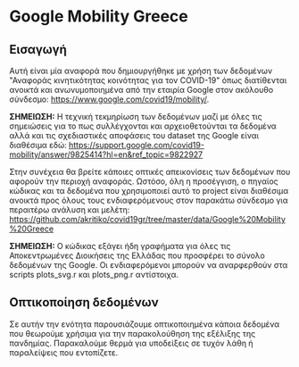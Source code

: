 # Google Mobility Greece

## Εισαγωγή

Αυτή είναι μία αναφορά που δημιουργήθηκε με χρήση των δεδομένων "Αναφοράς κινητικότητας κοινότητας για τον COVID-19" όπως διατίθενται ανοικτά και ανωνυμοποιημένα από την εταιρία Google στον ακόλουθο σύνδεσμο: https://www.google.com/covid19/mobility/. 

__ΣΗΜΕΙΩΣΗ:__ Η τεχνική τεκμηρίωση των δεδομένων μαζί με όλες τις σημειώσεις για το πως συλλέγχονται και αρχειοθετούνται τα δεδομένα αλλά και τις σχεδιαστικές αποφάσεις του dataset της Google είναι διαθέσιμα εδώ: https://support.google.com/covid19-mobility/answer/9825414?hl=en&ref_topic=9822927

Στην συνέχεια θα βρείτε κάποιες οπτικές απεικονίσεις των δεδομένων που αφορούν την περιοχή αναφοράς. Ωστόσο, όλη η προσέγγιση, ο πηγαίος κώδικας και τα δεδομένα που χρησιμοποιεί αυτό το project είναι διαθέσιμα ανοικτά προς όλους τους ενδιαφερόμενους στον παρακάτω σύνδεσμο για περαιτέρω ανάλυση και μελέτη: https://github.com/akritiko/covid19gr/tree/master/data/Google%20Mobility%20Greece

__ΣΗΜΕΙΩΣΗ:__ Ο κώδικας εξάγει ήδη γραφήματα για όλες τις Αποκεντρωμένες Διοικήσεις της Ελλάδας που προσφέρει το σύνολο δεδομένων της Google. Οι ενδιαφερόμενοι μπορούν να αναρφερθούν στα scripts plots_svg.r και plots_png.r αντίστοιχα.

## Οπτικοποίηση δεδομένων

Σε αυτήν την ενότητα παρουσιάζουμε οπτικοποιημένα κάποια δεδομένα που θεωρούμε χρήσιμα για την παρακολούθηση της εξέλιξης της πανδημίας. Παρακαλούμε θερμά για υποδείξεις σε τυχόν λάθη ή παραλείψεις που εντοπίζετε.

